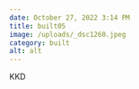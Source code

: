 ```yaml
---
date: October 27, 2022 3:14 PM
title: built05
image: /uploads/_dsc1260.jpeg
category: built
alt: alt
---
```

K﻿KD